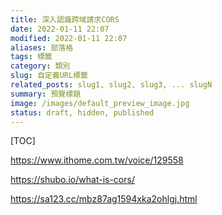 ```yaml
---
title: 深入認識跨域請求CORS
date: 2022-01-11 22:07
modified: 2022-01-11 22:07
aliases: 部落格 
tags: 標籤
category: 類別
slug: 自定義URL標籤
related_posts: slug1, slug2, slug3, ... slugN
summary: 預覽標題
image: /images/default_preview_image.jpg
status: draft, hidden, published
---
```


[TOC]


https://www.ithome.com.tw/voice/129558

https://shubo.io/what-is-cors/

https://sa123.cc/mbz87ag1594xka2ohlgj.html
